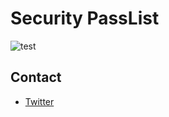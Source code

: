 # Security PassList

![test](http://tp.lingyu.me/wp-content/uploads/2015/11/20151119130934428-600x450.jpg)

## Contact
- [Twitter](https://twitter.com/j3ers3)